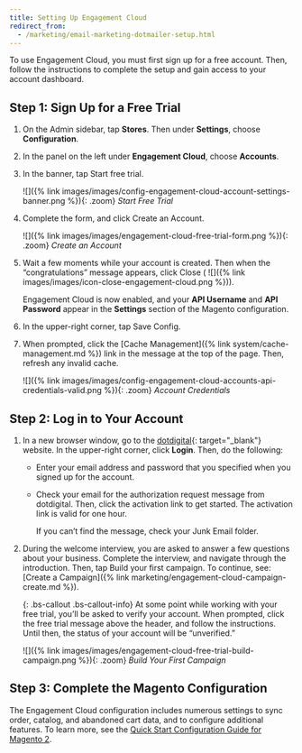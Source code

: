 ```yaml
---
title: Setting Up Engagement Cloud
redirect_from: 
  - /marketing/email-marketing-dotmailer-setup.html
---
```


To use Engagement Cloud, you must first sign up for a free account. Then, follow the instructions to complete the setup and gain access to your account dashboard.

## Step 1: Sign Up for a Free Trial

1. On the Admin sidebar, tap **Stores**. Then under **Settings**, choose **Configuration**.

1. In the panel on the left under **Engagement Cloud**, choose **Accounts**.

1. In the banner, tap <span class="btn">Start free trial</span>.

    ![]({% link images/images/config-engagement-cloud-account-settings-banner.png %}){: .zoom}
    *Start Free Trial*

1. Complete the form, and click <span class="btn">Create an Account</span>.

    ![]({% link images/images/engagement-cloud-free-trial-form.png %}){: .zoom}
    *Create an Account*

1. Wait a few moments while your account is created. Then when the “congratulations” message appears, click Close ( ![]({% link images/images/icon-close-engagement-cloud.png %})).

    Engagement Cloud is now enabled, and your **API Username** and **API Password** appear in the **Settings** section of the Magento configuration.

1. In the upper-right corner, tap <span class="btn">Save Config</span>.

1. When prompted, click the [Cache Management]({% link system/cache-management.md %}) link in the message at the top of the page. Then, refresh any invalid cache.

    ![]({% link images/images/config-engagement-cloud-accounts-api-credentials-valid.png %}){: .zoom}
    *Account Credentials*

## Step 2: Log in to Your Account

1. In a new browser window, go to the [dotdigital][1]{: target="_blank"} website. In the upper-right corner, click **Login**. Then, do the following:

    * Enter your email address and password that you specified when you signed up for the account.

    * Check your email for the authorization request message from dotdigital. Then, click the activation link to get started. The activation link is valid for one hour.

        If you can’t find the message, check your Junk Email folder.

1. During the welcome interview, you are asked to answer a few questions about your business. Complete the interview, and navigate through the introduction. Then, tap <span class="btn">Build your first campaign</span>. To continue, see: [Create a Campaign]({% link marketing/engagement-cloud-campaign-create.md %}).

    {: .bs-callout .bs-callout-info}
    At some point while working with your free trial, you’ll be asked to verify your account. When prompted, click the free trial message above the header, and follow the instructions. Until then, the status of your account will be “unverified.”

    ![]({% link images/images/engagement-cloud-free-trial-build-campaign.png %}){: .zoom}
    *Build Your First Campaign*

## Step 3: Complete the Magento Configuration

The Engagement Cloud configuration includes numerous settings to sync order, catalog, and abandoned cart data, and to configure additional features. To learn more, see the [Quick Start Configuration Guide for Magento 2][2].

[1]: https://dotdigital.com/
[2]: https://support.dotmailer.com/hc/en-gb/articles/360000638264-Configuration-guide-Magento-2

